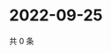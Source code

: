 # 2022-09-25

共 0 条

<!-- BEGIN WEIBO -->
<!-- 最后更新时间 Sun Sep 25 2022 14:24:18 GMT+0800 (China Standard Time) -->

<!-- END WEIBO -->
